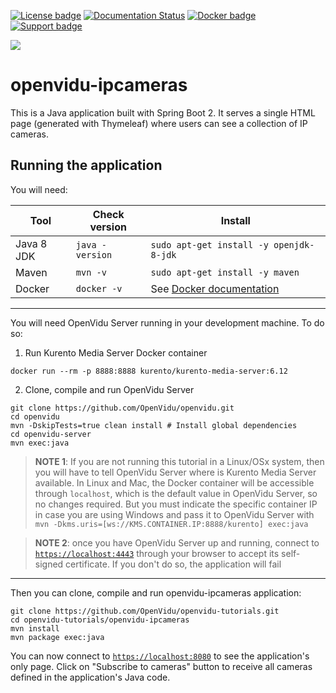 [![License badge](https://img.shields.io/badge/license-Apache2-orange.svg)](http://www.apache.org/licenses/LICENSE-2.0)
[![Documentation Status](https://readthedocs.org/projects/openviduio-docs/badge/?version=stable)](https://docs.openvidu.io/en/stable/?badge=stable)
[![Docker badge](https://img.shields.io/docker/pulls/openvidu/openvidu-server-kms.svg)](https://hub.docker.com/r/openvidu/openvidu-server-kms)
[![Support badge](https://img.shields.io/badge/support-sof-yellowgreen.svg)](https://groups.google.com/forum/#!forum/openvidu)

[![][OpenViduLogo]](http://openvidu.io)

openvidu-ipcameras
===

This is a Java application built with Spring Boot 2. It serves a single HTML page (generated with Thymeleaf) where users can see a collection of IP cameras.

## Running the application

You will need:

| Tool          | Check version   | Install                                 |
| ------------- | --------------- |---------------------------------------- |
| Java 8 JDK    | `java -version` | `sudo apt-get install -y openjdk-8-jdk` |
| Maven         | `mvn -v`        | `sudo apt-get install -y maven`         |
| Docker        | `docker -v`     | See [Docker documentation](https://docs.docker.com/install/) |

---

You will need OpenVidu Server running in your development machine. To do so:

1. Run Kurento Media Server Docker container

```
docker run --rm -p 8888:8888 kurento/kurento-media-server:6.12
```

2. Clone, compile and run OpenVidu Server

```
git clone https://github.com/OpenVidu/openvidu.git
cd openvidu
mvn -DskipTests=true clean install # Install global dependencies
cd openvidu-server
mvn exec:java
```

> **NOTE 1**: If you are not running this tutorial in a Linux/OSx system, then you will have to tell OpenVidu Server where is Kurento Media Server available. In Linux and Mac, the Docker container will be accessible through `localhost`, which is the default value in OpenVidu Server, so no changes required. But you must indicate the specific container IP in case you are using Windows and pass it to OpenVidu Server with `mvn -Dkms.uris=[ws://KMS.CONTAINER.IP:8888/kurento] exec:java`

> **NOTE 2**: once you have OpenVidu Server up and running, connect to [`https://localhost:4443`](https://localhost:4443) through your browser to accept its self-signed certificate. If you don't do so, the application will fail

---

Then you can clone, compile and run openvidu-ipcameras application:

```
git clone https://github.com/OpenVidu/openvidu-tutorials.git
cd openvidu-tutorials/openvidu-ipcameras
mvn install
mvn package exec:java
```

You can now connect to [`https://localhost:8080`](https://localhost:8080) to see the application's only page. Click on "Subscribe to cameras" button to receive all cameras defined in the application's Java code.

[OpenViduLogo]: https://secure.gravatar.com/avatar/5daba1d43042f2e4e85849733c8e5702?s=120